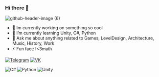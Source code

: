
### Hi there 👋

![github-header-image (6)](https://github.com/MrPaganiniFeeD/MrPaganiniFeeD/assets/75575566/af11ceea-cb17-4212-989e-3f6387eed76f)

- 🔭 Im currently working on something so cool
- 🌱 I’m currently learning Unity, C#, Python
- 💬 Ask me about anything related to Games, LevelDesign, Architecture, Music, History, Work
- ⚡ Fun fact: I<3math


[![Telegram](https://img.shields.io/badge/Telegram-2CA5E0?style=for-the-badge&logo=telegram&logoColor=white)](https://t.me/mrpaganinifeed)
[![VK](https://img.shields.io/badge/вконтакте-%232E87FB.svg?&style=for-the-badge&logo=vk&logoColor=white)](https://vk.com/ogbururi)

![C#](https://img.shields.io/badge/c%23-%23239120.svg?style=for-the-badge&logo=c-sharp&logoColor=white) 
![Python](https://img.shields.io/badge/python-3670A0?style=for-the-badge&logo=python&logoColor=ffdd54)
![Unity](https://img.shields.io/badge/unity-%23000000.svg?style=for-the-badge&logo=unity&logoColor=white)

